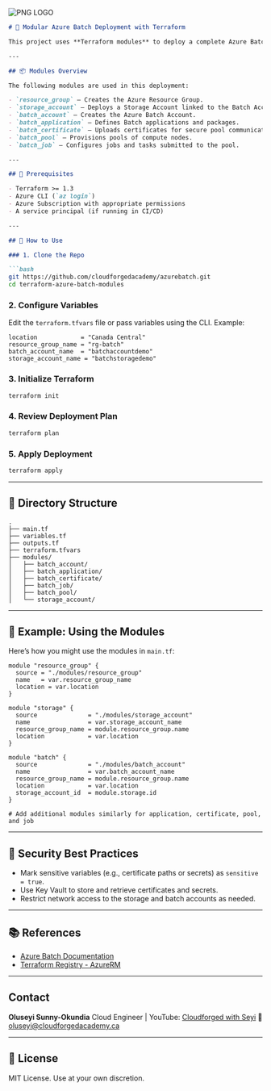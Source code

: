 ![PNG LOGO](https://github.com/user-attachments/assets/e0fba218-6059-4c69-9d46-c9354e392b93)


````markdown
# 🚀 Modular Azure Batch Deployment with Terraform

This project uses **Terraform modules** to deploy a complete Azure Batch environment. Each component—such as the Batch Account, Jobs, Applications, Certificates, Pools, and Storage Account—is managed independently through reusable Terraform modules.

---

## 📦 Modules Overview

The following modules are used in this deployment:

- `resource_group` – Creates the Azure Resource Group.
- `storage_account` – Deploys a Storage Account linked to the Batch Account.
- `batch_account` – Creates the Azure Batch Account.
- `batch_application` – Defines Batch applications and packages.
- `batch_certificate` – Uploads certificates for secure pool communication.
- `batch_pool` – Provisions pools of compute nodes.
- `batch_job` – Configures jobs and tasks submitted to the pool.

---

## 🧱 Prerequisites

- Terraform >= 1.3
- Azure CLI (`az login`)
- Azure Subscription with appropriate permissions
- A service principal (if running in CI/CD)

---

## 🔧 How to Use

### 1. Clone the Repo

```bash
git https://github.com/cloudforgedacademy/azurebatch.git
cd terraform-azure-batch-modules
````

### 2. Configure Variables

Edit the `terraform.tfvars` file or pass variables using the CLI. Example:

```hcl
location            = "Canada Central"
resource_group_name = "rg-batch"
batch_account_name  = "batchaccountdemo"
storage_account_name = "batchstoragedemo"
```

### 3. Initialize Terraform

```bash
terraform init
```

### 4. Review Deployment Plan

```bash
terraform plan
```

### 5. Apply Deployment

```bash
terraform apply
```

---

## 📁 Directory Structure

```
.
├── main.tf
├── variables.tf
├── outputs.tf
├── terraform.tfvars
├── modules/
│   ├── batch_account/
│   ├── batch_application/
│   ├── batch_certificate/
│   ├── batch_job/
│   ├── batch_pool/
│   └── storage_account/
```

---

## 📘 Example: Using the Modules

Here’s how you might use the modules in `main.tf`:

```hcl
module "resource_group" {
  source = "./modules/resource_group"
  name   = var.resource_group_name
  location = var.location
}

module "storage" {
  source              = "./modules/storage_account"
  name                = var.storage_account_name
  resource_group_name = module.resource_group.name
  location            = var.location
}

module "batch" {
  source              = "./modules/batch_account"
  name                = var.batch_account_name
  resource_group_name = module.resource_group.name
  location            = var.location
  storage_account_id  = module.storage.id
}

# Add additional modules similarly for application, certificate, pool, and job
```

---

## 🔐 Security Best Practices

* Mark sensitive variables (e.g., certificate paths or secrets) as `sensitive = true`.
* Use Key Vault to store and retrieve certificates and secrets.
* Restrict network access to the storage and batch accounts as needed.

---

## 📚 References

* [Azure Batch Documentation](https://learn.microsoft.com/en-us/azure/batch/)
* [Terraform Registry - AzureRM](https://registry.terraform.io/providers/hashicorp/azurerm/latest/docs)

---

##  Contact

**Oluseyi Sunny-Okundia**
Cloud Engineer | YouTube: [Cloudforged with Seyi](https://www.youtube.com/@cloudforgedwithseyi)
📧 [oluseyi@cloudforgedacademy.ca](mailto:oluseyi@cloudforgedacademy.ca)

---

## 📄 License

MIT License. Use at your own discretion.
